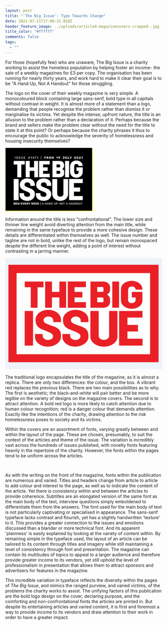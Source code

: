 ```yaml
---
layout: post
title: "'The Big Issue': Type Towards Change"
date: 2021-07-21T17:00:31.010Z
header_feature_image: ../uploads/article4-magazinecovers-cropped-.jpg
title_color: "#ffffff"
comments: false
tags:
  - ""
---
```

For those (hopefully few) who are unaware, The Big Issue is a charity working to assist the homeless population by helping foster an income- the sale of a weekly magazines for £3 per copy. The organisation has been running for nearly thirty years, and work hard to make it clear their goal is to be "A Hand Up, Not A Handout" for those struggling.

The logo on the cover of their weekly magazine is very simple. A monocoloured block containing large sans-serif, bold type in all capitals without contrast in weight. It is almost more of a statement than a logo, demanding that people recognise the problem rather than dismiss it or marginalise its victims. Yet despite the intense, upfront nature, the title is an allusion to the problem rather than a declaration of it. Perhaps because the brand and sellers make the problem clear without the need for the title to state it at this point? Or perhaps because the charity phrases it thus to encourage the public to acknowledge the severity of homelessness and housing insecurity themselves?

![](../uploads/article4-magazinelogo.jpg)

Information around the title is less "confrontational". The lower size and thinner line weight avoid diverting attention from the main title, while remaining in the same typeface to provide a more cohesive design. These details are differentiated within themselves as well. The issue number and tagline are not in bold, unlike the rest of the logo, but remain monospaced despite the different line weight, adding a point of interest without contrasting in a jarring manner.

![](../uploads/article4-redlogo.jpg)

The traditional logo encapsulates the title of the magazine, as it is almost a replica. There are only two differences: the colour, and the box. A vibrant red replaces the previous black. There are two main possibilities as to why. The first is aesthetic; the black-and-white will pair better and be more legible on the variety of designs on the magazine covers. The second is to attract attention. A bold red logo is more likely to catch attention due to human colour recognition; red is a danger colour that demands attention. Exactly like the intentions of the charity, drawing attention to the risk homelessness poses to society and its victims.

Within the covers are an assortment of fonts, varying greatly between and within the layout of the page. These are chosen, presumably, to suit the context of the articles and theme of the issue. The variation is incredibly vast across the hundreds of issues published, with novelty fonts featuring heavily in the repertoire of the charity. However, the fonts within the pages tend to be uniform across the articles. 

![]()

As with the writing on the front of the magazine, fonts within the publication are numerous and varied. Titles and headers change from article to article to add colour and interest to the page, as well as to indicate the content of the article. Yet there is consistency within and between the articles to provide coherence. Subtitles are an elongated version of the same font as the main body of the text, interview questions simply emboldened to differentiate them from the answers. The font used for the main body of text is not particularly captivating or specialised in appearance. The sans-serif typeface lacks contrast and flourish, yet has a slightly handwritten 'texture' to it. This provides a greater connection to the issues and emotions discussed than a blander or more technical font. And its apparent 'plainness' is easily explained by looking at the variety of content within. By remaining simple in the typeface used, the layout of an article can be tailored to its content through titles and imagery while still maintaining a level of consistency through font and presentation. The magazine can contain its multitudes of topics to appeal to a larger audience and therefore provide greater income to its vendors, yet still uphold the level of professionalism in presentation that allows them to attract sponsors and advertisers for features in the magazine.

This incredible variation in typeface reflects the diversity within the pages of *The Big Issue*, and mimics the ranged purview, and varied victims, of the problems the charity works to assist. The unifying factors of this publication are the bold logo design on the cover, declaring purpose, and the comforting and non-confrontational fonts the articles are printed in. But despite its entertaining articles and varied content, it is first and foremost a way to provide income to its vendors and draw attention to their work in order to have a greater impact.
